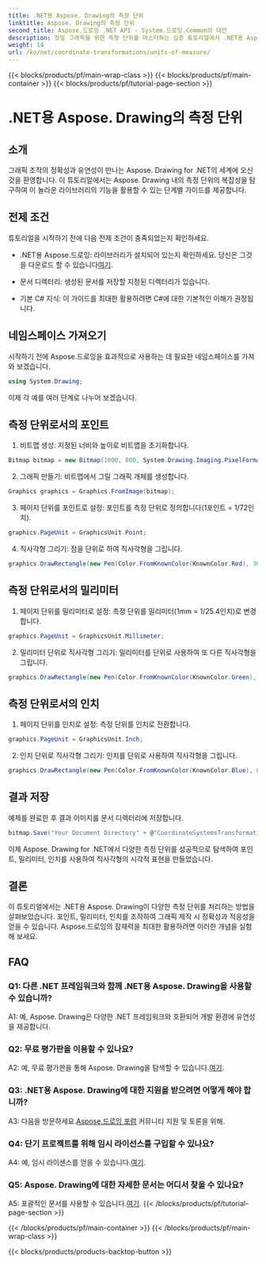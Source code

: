 ```yaml
---
title: .NET용 Aspose. Drawing의 측정 단위
linktitle: Aspose. Drawing의 측정 단위
second_title: Aspose.드로잉 .NET API - System.드로잉.Common의 대안
description: 정밀 그래픽을 위한 측정 단위를 마스터하는 심층 튜토리얼에서 .NET용 Aspose.드로잉의 다양성을 살펴보세요.
weight: 14
url: /ko/net/coordinate-transformations/units-of-measure/
---
```


{{< blocks/products/pf/main-wrap-class >}}
{{< blocks/products/pf/main-container >}}
{{< blocks/products/pf/tutorial-page-section >}}

# .NET용 Aspose. Drawing의 측정 단위

## 소개

그래픽 조작의 정확성과 유연성이 만나는 Aspose. Drawing for .NET의 세계에 오신 것을 환영합니다. 이 튜토리얼에서는 Aspose. Drawing 내의 측정 단위의 복잡성을 탐구하여 이 놀라운 라이브러리의 기능을 활용할 수 있는 단계별 가이드를 제공합니다.

## 전제 조건

튜토리얼을 시작하기 전에 다음 전제 조건이 충족되었는지 확인하세요.

-  .NET용 Aspose.드로잉: 라이브러리가 설치되어 있는지 확인하세요. 당신은 그것을 다운로드 할 수 있습니다[여기](https://releases.aspose.com/drawing/net/).

- 문서 디렉터리: 생성된 문서를 저장할 지정된 디렉터리가 있습니다.

- 기본 C# 지식: 이 가이드를 최대한 활용하려면 C#에 대한 기본적인 이해가 권장됩니다.

## 네임스페이스 가져오기

시작하기 전에 Aspose.드로잉을 효과적으로 사용하는 데 필요한 네임스페이스를 가져와 보겠습니다.

```csharp
using System.Drawing;
```

이제 각 예를 여러 단계로 나누어 보겠습니다.

## 측정 단위로서의 포인트

1. 비트맵 생성: 지정된 너비와 높이로 비트맵을 초기화합니다.

```csharp
Bitmap bitmap = new Bitmap(1000, 800, System.Drawing.Imaging.PixelFormat.Format32bppPArgb);
```

2. 그래픽 만들기: 비트맵에서 그릴 그래픽 개체를 생성합니다.

```csharp
Graphics graphics = Graphics.FromImage(bitmap);
```

3. 페이지 단위를 포인트로 설정: 포인트를 측정 단위로 정의합니다(1포인트 = 1/72인치).

```csharp
graphics.PageUnit = GraphicsUnit.Point;
```

4. 직사각형 그리기: 점을 단위로 하여 직사각형을 그립니다.

```csharp
graphics.DrawRectangle(new Pen(Color.FromKnownColor(KnownColor.Red), 36f), 72, 72, 72, 72);
```

## 측정 단위로서의 밀리미터

1. 페이지 단위를 밀리미터로 설정: 측정 단위를 밀리미터(1mm = 1/25.4인치)로 변경합니다.

```csharp
graphics.PageUnit = GraphicsUnit.Millimeter;
```

2. 밀리미터 단위로 직사각형 그리기: 밀리미터를 단위로 사용하여 또 다른 직사각형을 그립니다.

```csharp
graphics.DrawRectangle(new Pen(Color.FromKnownColor(KnownColor.Green), 6.35f), 25.4f, 25.4f, 25.4f, 25.4f);
```

## 측정 단위로서의 인치

1. 페이지 단위를 인치로 설정: 측정 단위를 인치로 전환합니다.

```csharp
graphics.PageUnit = GraphicsUnit.Inch;
```

2. 인치 단위로 직사각형 그리기: 인치를 단위로 사용하여 직사각형을 그립니다.

```csharp
graphics.DrawRectangle(new Pen(Color.FromKnownColor(KnownColor.Blue), 0.125f), 1, 1, 1, 1);
```

## 결과 저장

예제를 완료한 후 결과 이미지를 문서 디렉터리에 저장합니다.

```csharp
bitmap.Save("Your Document Directory" + @"CoordinateSystemsTransformations\UnitsOfMeasure_out.png");
```

이제 Aspose. Drawing for .NET에서 다양한 측정 단위를 성공적으로 탐색하여 포인트, 밀리미터, 인치를 사용하여 직사각형의 시각적 표현을 만들었습니다.

## 결론

이 튜토리얼에서는 .NET용 Aspose. Drawing이 다양한 측정 단위를 처리하는 방법을 살펴보았습니다. 포인트, 밀리미터, 인치를 조작하여 그래픽 제작 시 정확성과 적응성을 얻을 수 있습니다. Aspose.드로잉의 잠재력을 최대한 활용하려면 이러한 개념을 실험해 보세요.

## FAQ

### Q1: 다른 .NET 프레임워크와 함께 .NET용 Aspose. Drawing을 사용할 수 있습니까?

A1: 예, Aspose. Drawing은 다양한 .NET 프레임워크와 호환되어 개발 환경에 유연성을 제공합니다.

### Q2: 무료 평가판을 이용할 수 있나요?

 A2: 예, 무료 평가판을 통해 Aspose. Drawing을 탐색할 수 있습니다.[여기](https://releases.aspose.com/).

### Q3: .NET용 Aspose. Drawing에 대한 지원을 받으려면 어떻게 해야 합니까?

 A3: 다음을 방문하세요.[Aspose.드로잉 포럼](https://forum.aspose.com/c/diagram/17) 커뮤니티 지원 및 토론을 위해.

### Q4: 단기 프로젝트를 위해 임시 라이선스를 구입할 수 있나요?

 A4: 예, 임시 라이센스를 얻을 수 있습니다.[여기](https://purchase.aspose.com/temporary-license/).

### Q5: Aspose. Drawing에 대한 자세한 문서는 어디서 찾을 수 있나요?

 A5: 포괄적인 문서를 사용할 수 있습니다.[여기](https://reference.aspose.com/drawing/net/).
{{< /blocks/products/pf/tutorial-page-section >}}

{{< /blocks/products/pf/main-container >}}
{{< /blocks/products/pf/main-wrap-class >}}

{{< blocks/products/products-backtop-button >}}
